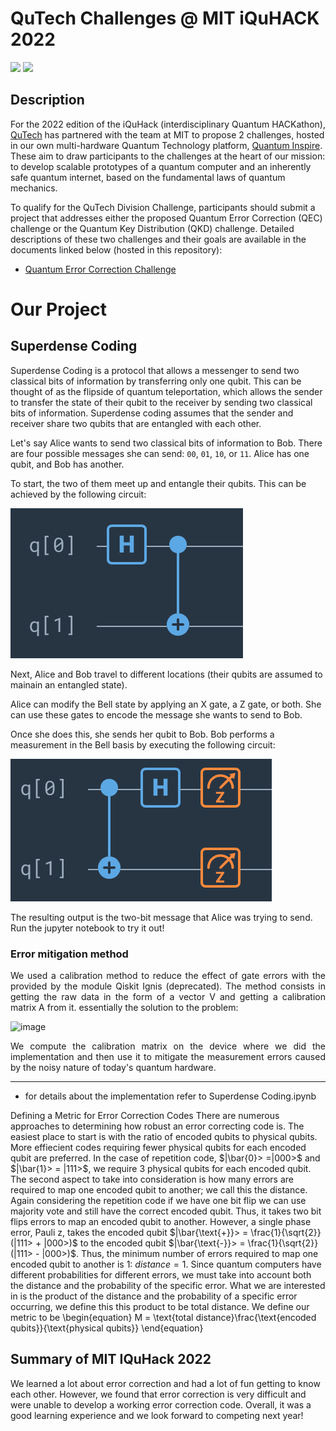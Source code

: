 # QuTech Challenges @ MIT iQuHACK 2022

<p align="left">
  <a href="https://qutech.nl" target="_blank"><img src="https://user-images.githubusercontent.com/10100490/151484481-7cedb7da-603e-43cc-890c-979fb66aeb60.png" width="25%" style="padding-right: 0%"/></a>
  <a href="https://iquhack.mit.edu/" target="_blank"><img src="https://user-images.githubusercontent.com/10100490/151647370-d161d5b5-119c-4db9-898e-cfb1745a8310.png" width="10%" style="padding-left: 0%"/> </a>
</p>


## Description 

For the 2022 edition of the iQuHack (interdisciplinary Quantum HACKathon), [QuTech](https://qutech.nl) has partnered with the team at MIT to propose 2 challenges, hosted in our own multi-hardware Quantum Technology platform, [Quantum Inspire](https://www.quantum-inspire.com). These aim to draw participants to the challenges at the heart of our mission: to develop scalable prototypes of a quantum computer and an inherently safe quantum internet, based on the fundamental laws of quantum mechanics.

To qualify for the QuTech Division Challenge, participants should submit a project that addresses either the proposed Quantum Error Correction (QEC) challenge or the Quantum Key Distribution (QKD) challenge. Detailed descriptions of these two challenges and their goals are available in the documents linked below (hosted in this repository):

- [Quantum Error Correction Challenge](https://github.com/iQuHACK/2022_qutech_challenge/blob/main/QuantumErrorCorrectionChallenge.pdf)


# Our Project

## Superdense Coding
Superdense Coding is a protocol that allows a messenger to send two classical bits of information by transferring only one qubit. 
This can be thought of as the flipside of quantum teleportation, which allows the sender to transfer the state of their qubit to the receiver by sending two classical bits of information. Superdense coding assumes that the sender and receiver share two qubits that are entangled with each other.

Let's say Alice wants to send two classical bits of information to Bob. There are four possible messages she can send: `00`, `01`, `10`, or `11`. Alice has one qubit, and Bob has another.

To start, the two of them meet up and entangle their qubits. This can be achieved by the following circuit:

![Entanglement Circuit](images/Entanglement.png)
                    
Next, Alice and Bob travel to different locations (their qubits are assumed to mainain an entangled state).

Alice can modify the Bell state by applying an X gate, a Z gate, or both. She can use these gates to encode the message she wants to send to Bob.

Once she does this, she sends her qubit to Bob. Bob performs a measurement in the Bell basis by executing the following circuit:

![Bell Basis Measurement](images/BellMeasurement.png)

The resulting output is the two-bit message that Alice was trying to send. Run the jupyter notebook to try it out!

### Error mitigation method
<div style="text-align: justify">We used a calibration method to reduce the effect of gate errors with the provided by the module Qiskit Ignis (deprecated). The method consists in getting the raw data in the form of a vector V and getting a calibration matrix A from it. essentially the solution to the problem:</div>

![image](https://user-images.githubusercontent.com/48070832/151705277-95e3b647-b8ad-47fe-acad-610fc9176d03.png)

 <div style="text-align: justify">We compute the calibration matrix on the device where we did the implementation and then use it to mitigate the measurement errors caused by the noisy nature of today's quantum hardware.</div>

---
- for details about the implementation refer to Superdense Coding.ipynb

Defining a Metric for Error Correction Codes
There are numerous approaches to determining how robust an error correcting code is. The easiest place to start is with the ratio of encoded qubits to physical qubits. More effiecient codes requiring fewer physical qubits for each encoded qubit are preferred. In the case of repetition code, $|\bar{0}> =|000>$ and $|\bar{1}> = |111>$, we require 3 physical qubits for each encoded qubit. The second aspect to take into consideration is how many errors are required to map one encoded qubit to another; we call this the distance. Again considering the repetition code if we have one bit flip we can use majority vote and still have the correct encoded qubit. Thus, it takes two bit flips errors to map an encoded qubit to another. However, a single phase error, Pauli z, takes the encoded qubit $|\bar{\text{+}}> = \frac{1}{\sqrt{2}}(|111> + |000>)$ to the encoded qubit $|\bar{\text{-}}> = \frac{1}{\sqrt{2}}(|111> - |000>)$. Thus, the minimum number of errors required to map one encoded qubit to another is 1: $distance=1$. 
Since quantum computers have different probabilities for different errors, we must take into account both the distance and the probability of the specific error. What we are interested in is the product of the distance and the probability of a specific error occurring, we define this this product to be total distance. We define our metric to be \begin{equation} M = \text{total distance}\frac{\text{encoded qubits}}{\text{physical qubits}} \end{equation}


## Summary of MIT IQuHack 2022
We learned a lot about error correction and had a lot of fun getting to know each other. However, we found that error correction is very difficult and were unable to develop a working error correction code. Overall, it was a good learning experience and we look forward to competing next year!

